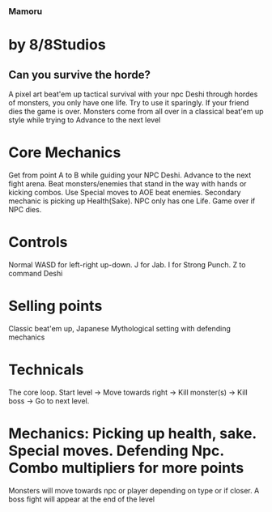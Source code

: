 
### Mamoru
# by 8/8Studios
## Can you survive the horde?
A pixel art beat'em up tactical survival with your npc Deshi through hordes of monsters, you only have one life. Try to use it sparingly. If your friend dies the game is over. Monsters come from all over in a classical beat'em up style while trying to Advance to the next level
# Core Mechanics
Get from point A to B while guiding your NPC Deshi. Advance to the next fight arena. Beat monsters/enemies that stand in the way with hands or kicking combos. Use Special moves to AOE beat enemies. Secondary mechanic is picking up Health(Sake). NPC only has one Life. Game over if NPC dies.
# Controls
Normal WASD for left-right up-down. J for Jab. I for Strong Punch. Z to command Deshi
# Selling points
Classic beat'em up, Japanese Mythological setting with defending mechanics
# Technicals
The core loop. Start level -> Move towards right -> Kill monster(s) -> Kill boss -> Go to next level.
# Mechanics: Picking up health, sake. Special moves. Defending Npc. Combo multipliers for more points
Monsters will move towards npc or player depending on type or if closer. A boss fight will appear at the end of the level


